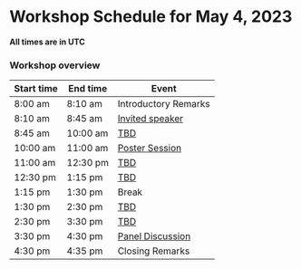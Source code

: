 # Workshop Schedule for May 4, 2023

**All times are in UTC**

### Workshop overview

| Start time  | End time | Event |
| ------------- | ------------- | ------------- |
| 8:00 am  | 8:10 am  | Introductory Remarks |
| 8:10 am  | 8:45 am  | [Invited speaker](#speaker1) |
| 8:45 am  | 10:00 am  | [TBD](#speaker2) |
| 10:00 am  | 11:00 am  | [Poster Session](#poster-session) |
| 11:00 am  | 12:30 pm  | [TBD](#bestpaper1) |
| 12:30 pm  | 1:15 pm  | [TBD](#bestpaper2) |
| 1:15 pm  | 1:30 pm    | Break |
| 1:30 pm  | 2:30 pm  | [TBD](#speaker3) |
| 2:30 pm  | 3:30 pm  | [TBD](#speaker4) |
| 3:30 pm  | 4:30 pm  | [Panel Discussion](#panel-discussion) |
| 4:30 pm  | 4:35 pm  | Closing Remarks |

